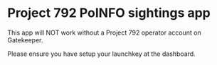 # Project 792 PoINFO sightings app
This app will NOT work without a Project 792 operator account on Gatekeeper.

Please ensure you have setup your launchkey at the dashboard.
